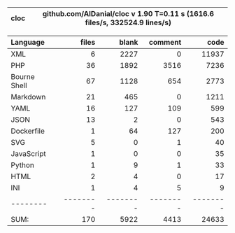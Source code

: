 
cloc|github.com/AlDanial/cloc v 1.90  T=0.11 s (1616.6 files/s, 332524.9 lines/s)
--- | ---

Language|files|blank|comment|code
:-------|-------:|-------:|-------:|-------:
XML|6|2227|0|11937
PHP|36|1892|3516|7236
Bourne Shell|67|1128|654|2773
Markdown|21|465|0|1211
YAML|16|127|109|599
JSON|13|2|0|543
Dockerfile|1|64|127|200
SVG|5|0|1|40
JavaScript|1|0|0|35
Python|1|9|1|33
HTML|2|4|0|17
INI|1|4|5|9
--------|--------|--------|--------|--------
SUM:|170|5922|4413|24633
